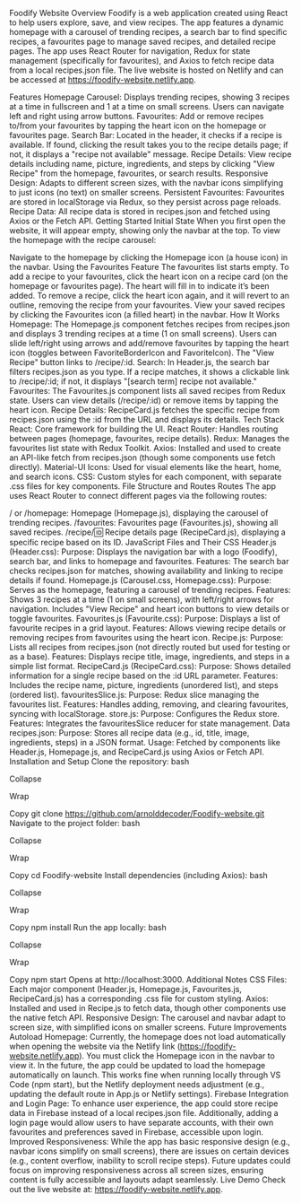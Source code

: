 Foodify Website
Overview
Foodify is a web application created using React to help users explore, save, and view recipes. The app features a dynamic homepage with a carousel of trending recipes, a search bar to find specific recipes, a favourites page to manage saved recipes, and detailed recipe pages. The app uses React Router for navigation, Redux for state management (specifically for favourites), and Axios to fetch recipe data from a local recipes.json file. The live website is hosted on Netlify and can be accessed at https://foodify-website.netlify.app.

Features
Homepage Carousel: Displays trending recipes, showing 3 recipes at a time in fullscreen and 1 at a time on small screens. Users can navigate left and right using arrow buttons.
Favourites: Add or remove recipes to/from your favourites by tapping the heart icon on the homepage or favourites page.
Search Bar: Located in the header, it checks if a recipe is available. If found, clicking the result takes you to the recipe details page; if not, it displays a "recipe not available" message.
Recipe Details: View recipe details including name, picture, ingredients, and steps by clicking "View Recipe" from the homepage, favourites, or search results.
Responsive Design: Adapts to different screen sizes, with the navbar icons simplifying to just icons (no text) on smaller screens.
Persistent Favourites: Favourites are stored in localStorage via Redux, so they persist across page reloads.
Recipe Data: All recipe data is stored in recipes.json and fetched using Axios or the Fetch API.
Getting Started
Initial State
When you first open the website, it will appear empty, showing only the navbar at the top. To view the homepage with the recipe carousel:

Navigate to the homepage by clicking the Homepage icon (a house icon) in the navbar.
Using the Favourites Feature
The favourites list starts empty.
To add a recipe to your favourites, click the heart icon on a recipe card (on the homepage or favourites page). The heart will fill in to indicate it’s been added.
To remove a recipe, click the heart icon again, and it will revert to an outline, removing the recipe from your favourites.
View your saved recipes by clicking the Favourites icon (a filled heart) in the navbar.
How It Works
Homepage:
The Homepage.js component fetches recipes from recipes.json and displays 3 trending recipes at a time (1 on small screens).
Users can slide left/right using arrows and add/remove favourites by tapping the heart icon (toggles between FavoriteBorderIcon and FavoriteIcon).
The "View Recipe" button links to /recipe/:id.
Search:
In Header.js, the search bar filters recipes.json as you type.
If a recipe matches, it shows a clickable link to /recipe/:id; if not, it displays "[search term] recipe not available."
Favourites:
The Favourites.js component lists all saved recipes from Redux state.
Users can view details (/recipe/:id) or remove items by tapping the heart icon.
Recipe Details:
RecipeCard.js fetches the specific recipe from recipes.json using the :id from the URL and displays its details.
Tech Stack
React: Core framework for building the UI.
React Router: Handles routing between pages (homepage, favourites, recipe details).
Redux: Manages the favourites list state with Redux Toolkit.
Axios: Installed and used to create an API-like fetch from recipes.json (though some components use fetch directly).
Material-UI Icons: Used for visual elements like the heart, home, and search icons.
CSS: Custom styles for each component, with separate .css files for key components.
File Structure and Routes
Routes
The app uses React Router to connect different pages via the following routes:

/ or /homepage: Homepage (Homepage.js), displaying the carousel of trending recipes.
/favourites: Favourites page (Favourites.js), showing all saved recipes.
/recipe/:id: Recipe details page (RecipeCard.js), displaying a specific recipe based on its ID.
JavaScript Files and Their CSS
Header.js (Header.css):
Purpose: Displays the navigation bar with a logo (Foodify), search bar, and links to homepage and favourites.
Features: The search bar checks recipes.json for matches, showing availability and linking to recipe details if found.
Homepage.js (Carousel.css, Homepage.css):
Purpose: Serves as the homepage, featuring a carousel of trending recipes.
Features: Shows 3 recipes at a time (1 on small screens), with left/right arrows for navigation. Includes "View Recipe" and heart icon buttons to view details or toggle favourites.
Favourites.js (Favourite.css):
Purpose: Displays a list of favourite recipes in a grid layout.
Features: Allows viewing recipe details or removing recipes from favourites using the heart icon.
Recipe.js:
Purpose: Lists all recipes from recipes.json (not directly routed but used for testing or as a base).
Features: Displays recipe title, image, ingredients, and steps in a simple list format.
RecipeCard.js (RecipeCard.css):
Purpose: Shows detailed information for a single recipe based on the :id URL parameter.
Features: Includes the recipe name, picture, ingredients (unordered list), and steps (ordered list).
favouritesSlice.js:
Purpose: Redux slice managing the favourites list.
Features: Handles adding, removing, and clearing favourites, syncing with localStorage.
store.js:
Purpose: Configures the Redux store.
Features: Integrates the favouritesSlice reducer for state management.
Data
recipes.json:
Purpose: Stores all recipe data (e.g., id, title, image, ingredients, steps) in a JSON format.
Usage: Fetched by components like Header.js, Homepage.js, and RecipeCard.js using Axios or Fetch API.
Installation and Setup
Clone the repository:
bash

Collapse

Wrap

Copy
git clone https://github.com/arnolddecoder/Foodify-website.git
Navigate to the project folder:
bash

Collapse

Wrap

Copy
cd Foodify-website
Install dependencies (including Axios):
bash

Collapse

Wrap

Copy
npm install
Run the app locally:
bash

Collapse

Wrap

Copy
npm start
Opens at http://localhost:3000.
Additional Notes
CSS Files: Each major component (Header.js, Homepage.js, Favourites.js, RecipeCard.js) has a corresponding .css file for custom styling.
Axios: Installed and used in Recipe.js to fetch data, though other components use the native fetch API.
Responsive Design: The carousel and navbar adapt to screen size, with simplified icons on smaller screens.
Future Improvements
Autoload Homepage: Currently, the homepage does not load automatically when opening the website via the Netlify link (https://foodify-website.netlify.app). You must click the Homepage icon in the navbar to view it. In the future, the app could be updated to load the homepage automatically on launch. This works fine when running locally through VS Code (npm start), but the Netlify deployment needs adjustment (e.g., updating the default route in App.js or Netlify settings).
Firebase Integration and Login Page: To enhance user experience, the app could store recipe data in Firebase instead of a local recipes.json file. Additionally, adding a login page would allow users to have separate accounts, with their own favourites and preferences saved in Firebase, accessible upon login.
Improved Responsiveness: While the app has basic responsive design (e.g., navbar icons simplify on small screens), there are issues on certain devices (e.g., content overflow, inability to scroll recipe steps). Future updates could focus on improving responsiveness across all screen sizes, ensuring content is fully accessible and layouts adapt seamlessly.
Live Demo
Check out the live website at: https://foodify-website.netlify.app.
